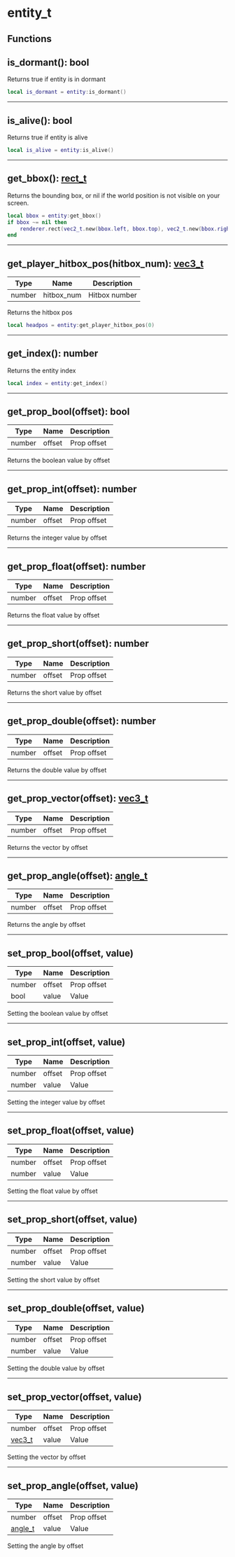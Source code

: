 # entity_t

## Functions

## **is_dormant()**: bool

Returns true if entity is in dormant
```lua
local is_dormant = entity:is_dormant()
```

---

## **is_alive()**: bool

Returns true if entity is alive
```lua
local is_alive = entity:is_alive()
```

---

## **get_bbox()**: [rect_t](../../../types/rect_t/)

Returns the bounding box, or nil if the world position is not visible on your screen.
```lua
local bbox = entity:get_bbox()
if bbox ~= nil then
    renderer.rect(vec2_t.new(bbox.left, bbox.top), vec2_t.new(bbox.right, bbox.bottom), color_t.new(255, 255, 255, 255))
end
```

---

## **get_player_hitbox_pos(hitbox_num)**: [vec3_t](../../../types/vec3_t/)
Type | Name | Description
------------ | ------------- | ------------
number | hitbox_num | Hitbox number

Returns the hitbox pos
```lua
local headpos = entity:get_player_hitbox_pos(0)
```

---

## **get_index()**: number

Returns the entity index
```lua
local index = entity:get_index()
```

---

## **get_prop_bool(offset)**: bool
Type | Name | Description
------------ | ------------- | ------------
number | offset | Prop offset

Returns the boolean value by offset

---

## **get_prop_int(offset)**: number
Type | Name | Description
------------ | ------------- | ------------
number | offset | Prop offset

Returns the integer value by offset

---

## **get_prop_float(offset)**: number
Type | Name | Description
------------ | ------------- | ------------
number | offset | Prop offset

Returns the float value by offset

---

## **get_prop_short(offset)**: number
Type | Name | Description
------------ | ------------- | ------------
number | offset | Prop offset

Returns the short value by offset

---

## **get_prop_double(offset)**: number
Type | Name | Description
------------ | ------------- | ------------
number | offset | Prop offset

Returns the double value by offset

---

## **get_prop_vector(offset)**: [vec3_t](../../../types/vec3_t/)
Type | Name | Description
------------ | ------------- | ------------
number | offset | Prop offset

Returns the vector by offset

---

## **get_prop_angle(offset)**: [angle_t](../../../types/angle_t/)
Type | Name | Description
------------ | ------------- | ------------
number | offset | Prop offset

Returns the angle by offset

---

## **set_prop_bool(offset, value)**
Type | Name | Description
------------ | ------------- | ------------
number | offset | Prop offset
bool | value | Value

Setting the boolean value by offset

---

## **set_prop_int(offset, value)**
Type | Name | Description
------------ | ------------- | ------------
number | offset | Prop offset
number | value | Value

Setting the integer value by offset

---

## **set_prop_float(offset, value)**
Type | Name | Description
------------ | ------------- | ------------
number | offset | Prop offset
number | value | Value

Setting the float value by offset

---

## **set_prop_short(offset, value)**
Type | Name | Description
------------ | ------------- | ------------
number | offset | Prop offset
number | value | Value

Setting the short value by offset

---

## **set_prop_double(offset, value)**
Type | Name | Description
------------ | ------------- | ------------
number | offset | Prop offset
number | value | Value

Setting the double value by offset

---

## **set_prop_vector(offset, value)**
Type | Name | Description
------------ | ------------- | ------------
number | offset | Prop offset
[vec3_t](../../../types/vec3_t/) | value | Value

Setting the vector by offset

---

## **set_prop_angle(offset, value)**
Type | Name | Description
------------ | ------------- | ------------
number | offset | Prop offset
[angle_t](../../../types/angle_t/) | value | Value

Setting the angle by offset